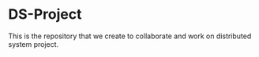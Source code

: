 # DS-Project
This is the repository that we create to collaborate and work on distributed system project. 
